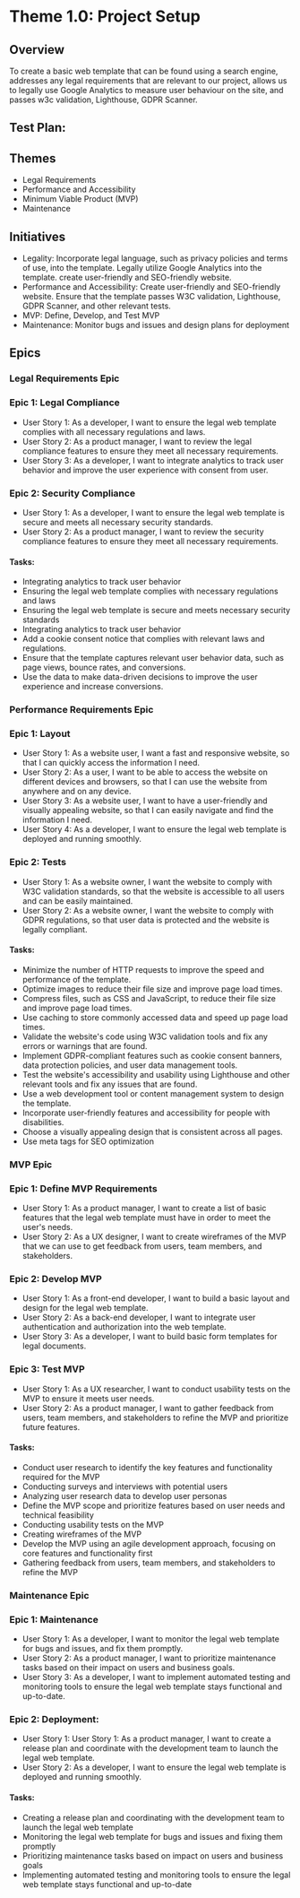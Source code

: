 # Theme 1.0: Project Setup
## Overview
To create a basic web template that can be found using a search engine, addresses any legal requirements that are relevant 
to our project, allows us to legally use Google Analytics to measure user behaviour on the site, and passes w3c 
validation, Lighthouse, GDPR Scanner.
## Test Plan:
## Themes
* Legal Requirements
* Performance and Accessibility
* Minimum Viable Product (MVP)
* Maintenance

## Initiatives
* Legality: Incorporate legal language, such as privacy policies and terms of use, into the template. Legally utilize 
Google Analytics into the template.
create user-friendly and SEO-friendly website.
* Performance and Accessibility: Create user-friendly and SEO-friendly website. Ensure that the template passes W3C validation, Lighthouse, GDPR Scanner, and other relevant tests.
* MVP: Define, Develop, and Test MVP
* Maintenance: Monitor bugs and issues and design plans for deployment

## Epics

### Legal Requirements Epic
### Epic 1: Legal Compliance
* User Story 1: As a developer, I want to ensure the legal web template complies with all necessary regulations and laws.
* User Story 2: As a product manager, I want to review the legal compliance features to ensure they meet all necessary requirements.
* User Story 3: As a developer, I want to integrate analytics to track user behavior and improve the user experience with consent from user.
### Epic 2: Security Compliance
* User Story 1: As a developer, I want to ensure the legal web template is secure and meets all necessary security standards.
* User Story 2: As a product manager, I want to review the security compliance features to ensure they meet all necessary requirements.
#### Tasks:
* Integrating analytics to track user behavior
* Ensuring the legal web template complies with necessary regulations and laws
* Ensuring the legal web template is secure and meets necessary security standards
* Integrating analytics to track user behavior
* Add a cookie consent notice that complies with relevant laws and regulations.
* Ensure that the template captures relevant user behavior data, such as page views, bounce rates, and conversions.
* Use the data to make data-driven decisions to improve the user experience and increase conversions.

### Performance Requirements Epic
### Epic 1: Layout
* User Story 1: As a website user, I want a fast and responsive website, so that I can quickly access the information I need.
* User Story 2: As a user, I want to be able to access the website on different devices and browsers, so that I can use the website 
from anywhere and on any device.
* User Story 3: As a website user, I want to have a user-friendly and visually appealing website, so that I can easily navigate 
and find the information I need.
* User Story 4: As a developer, I want to ensure the legal web template is deployed and running smoothly.
### Epic 2: Tests
* User Story 1: As a website owner, I want the website to comply with W3C validation standards, so that the website is accessible to all users and can be easily maintained.
* User Story 2: As a website owner, I want the website to comply with GDPR regulations, so that user data is protected and the website is legally compliant.
#### Tasks:
* Minimize the number of HTTP requests to improve the speed and performance of the template.
* Optimize images to reduce their file size and improve page load times.
* Compress files, such as CSS and JavaScript, to reduce their file size and improve page load times.
* Use caching to store commonly accessed data and speed up page load times.
* Validate the website's code using W3C validation tools and fix any errors or warnings that are found.
* Implement GDPR-compliant features such as cookie consent banners, data protection policies, and user data management tools.
* Test the website's accessibility and usability using Lighthouse and other relevant tools and fix any issues that are found.
* Use a web development tool or content management system to design the template.
* Incorporate user-friendly features and accessibility for people with disabilities.
* Choose a visually appealing design that is consistent across all pages.
* Use meta tags for SEO optimization

### MVP Epic
### Epic 1: Define MVP Requirements
* User Story 1: As a product manager, I want to create a list of basic features that the legal web template must have in order to meet the user's needs.
* User Story 2: As a UX designer, I want to create wireframes of the MVP that we can use to get feedback from users, team members, and stakeholders.
### Epic 2: Develop MVP
* User Story 1: As a front-end developer, I want to build a basic layout and design for the legal web template.
* User Story 2: As a back-end developer, I want to integrate user authentication and authorization into the web template.
* User Story 3: As a developer, I want to build basic form templates for legal documents.
### Epic 3: Test MVP
* User Story 1: As a UX researcher, I want to conduct usability tests on the MVP to ensure it meets user needs.
* User Story 2: As a product manager, I want to gather feedback from users, team members, and stakeholders to refine the MVP and prioritize future features.
#### Tasks:
* Conduct user research to identify the key features and functionality required for the MVP
* Conducting surveys and interviews with potential users
* Analyzing user research data to develop user personas
* Define the MVP scope and prioritize features based on user needs and technical feasibility
* Conducting usability tests on the MVP
* Creating wireframes of the MVP
* Develop the MVP using an agile development approach, focusing on core features and functionality first
* Gathering feedback from users, team members, and stakeholders to refine the MVP

### Maintenance Epic
### Epic 1: Maintenance
* User Story 1: As a developer, I want to monitor the legal web template for bugs and issues, and fix them promptly.
* User Story 2: As a product manager, I want to prioritize maintenance tasks based on their impact on users and business goals.
* User Story 3: As a developer, I want to implement automated testing and monitoring tools to ensure the legal web template stays functional and up-to-date.
### Epic 2: Deployment:
* User Story 1: User Story 1: As a product manager, I want to create a release plan and coordinate with the development team to launch the legal web template.
* User Story 2: As a developer, I want to ensure the legal web template is deployed and running smoothly.
#### Tasks: 
* Creating a release plan and coordinating with the development team to launch the legal web template
* Monitoring the legal web template for bugs and issues and fixing them promptly
* Prioritizing maintenance tasks based on impact on users and business goals
* Implementing automated testing and monitoring tools to ensure the legal web template stays functional and up-to-date